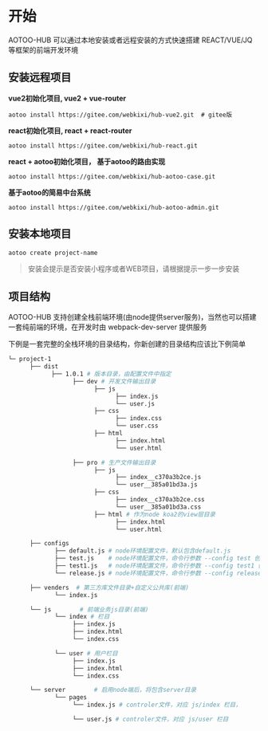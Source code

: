 # 开始

AOTOO-HUB 可以通过本地安装或者远程安装的方式快速搭建 REACT/VUE/JQ 等框架的前端开发环境

## 安装远程项目  

**vue2初始化项目, vue2 + vue-router**

```
aotoo install https://gitee.com/webkixi/hub-vue2.git  # gitee版
```

**react初始化项目, react + react-router**  

```
aotoo install https://gitee.com/webkixi/hub-react.git 
```

**react + aotoo初始化项目， 基于aotoo的路由实现**

```
aotoo install https://gitee.com/webkixi/hub-aotoo-case.git
```

**基于aotoo的简易中台系统**

```
aotoo install https://gitee.com/webkixi/hub-aotoo-admin.git
```

## 安装本地项目  

```bash
aotoo create project-name
```

> 安装会提示是否安装小程序或者WEB项目，请根据提示一步一步安装

## 项目结构  

AOTOO-HUB 支持创建全栈前端环境(由node提供server服务)，当然也可以搭建一套纯前端的环境，在开发时由 webpack-dev-server 提供服务  

下例是一套完整的全栈环境的目录结构，你新创建的目录结构应该比下例简单

```bash
└─ project-1
      ├── dist
            ├── 1.0.1 # 版本目录，由配置文件中指定
                  ├── dev # 开发文件输出目录
                        ├── js
                              ├── index.js
                              └── user.js
                        ├── css
                              ├── index.css
                              └── user.css
                        ├── html
                              ├── index.html
                              └── user.html

                  ├── pro # 生产文件输出目录
                        ├── js
                              ├── index__c370a3b2ce.js
                              └── user__385a01bd3a.js
                        ├── css
                              ├── index__c370a3b2ce.css
                              └── user__385a01bd3a.css
                        ├── html # 作为node koa2的view层目录
                              ├── index.html
                              └── user.html

      ├── configs 
             ├── default.js # node环境配置文件，默认包含default.js
             ├── test.js    # node环境配置文件，命令行参数 --config test 创建
             ├── test1.js   # node环境配置文件，命令行参数 --config test1 创建
             └── release.js # node环境配置文件，命令行参数 --config release 创建

      ├── venders  # 第三方库文件目录+自定义公共库(前端)
             └── index.js 

      └── js        # 前端业务js目录(前端)
             └── index # 栏目
                  ├── index.js 
                  ├── index.html 
                  └── index.css 

             └── user # 用户栏目
                  ├── index.js 
                  ├── index.html 
                  └── index.css 

      └── server        # 启用node端后，将包含server目录
             └── pages 
                  └── index.js # controler文件，对应 js/index 栏目，

                  └── user.js # controler文件，对应 js/user 栏目

```
